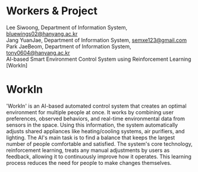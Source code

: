 # Workers & Project
Lee Siwoong, Department of Information System, bluewings02@hanyang.ac.kr
</br>
Jang YuanJae, Department of Information System, semxe123@gmail.com   
Park JaeBeom, Department of Information System, tony0604@hanyang.ac.kr
</br>
AI-based Smart Environment Control System using Reinforcement Learning [WorkIn]

# WorkIn
'WorkIn' is an AI-based automated control system that creates an optimal environment for multiple people at once. It works by combining user preferences, observed behaviors, and real-time environmental data from sensors in the space. Using this information, the system automatically adjusts shared appliances like heating/cooling systems, air purifiers, and lighting. The AI's main task is to find a balance that keeps the largest number of people comfortable and satisfied. The system's core technology, reinforcement learning, treats any manual adjustments by users as feedback, allowing it to continuously improve how it operates. This learning process reduces the need for people to make changes themselves.
